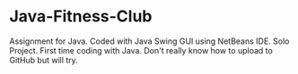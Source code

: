# Java-Fitness-Club
Assignment for Java. Coded with Java Swing GUI using NetBeans IDE.
Solo Project. First time coding with Java.
Don't really know how to upload to GitHub but will try.
